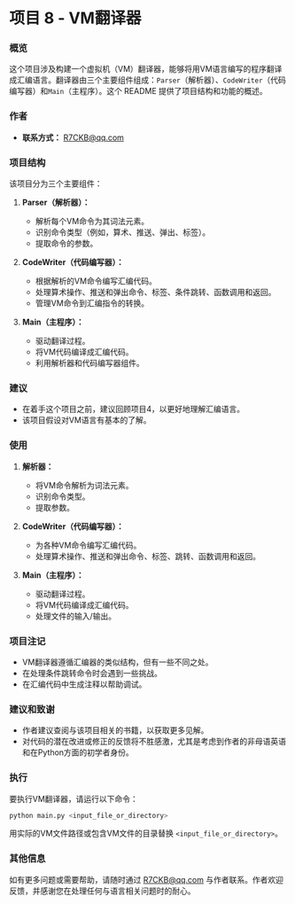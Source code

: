 # 项目 8 - VM翻译器

### 概览

这个项目涉及构建一个虚拟机（VM）翻译器，能够将用VM语言编写的程序翻译成汇编语言。翻译器由三个主要组件组成：`Parser`（解析器）、`CodeWriter`（代码编写器）和`Main`（主程序）。这个 README 提供了项目结构和功能的概述。

### 作者

- **联系方式：** R7CKB@qq.com

### 项目结构

该项目分为三个主要组件：

1. **Parser（解析器）：**
   - 解析每个VM命令为其词法元素。
   - 识别命令类型（例如，算术、推送、弹出、标签）。
   - 提取命令的参数。

2. **CodeWriter（代码编写器）：**
   - 根据解析的VM命令编写汇编代码。
   - 处理算术操作、推送和弹出命令、标签、条件跳转、函数调用和返回。
   - 管理VM命令到汇编指令的转换。

3. **Main（主程序）：**
   - 驱动翻译过程。
   - 将VM代码编译成汇编代码。
   - 利用解析器和代码编写器组件。

### 建议

- 在着手这个项目之前，建议回顾项目4，以更好地理解汇编语言。
- 该项目假设对VM语言有基本的了解。

### 使用

1. **解析器：**
   - 将VM命令解析为词法元素。
   - 识别命令类型。
   - 提取参数。

2. **CodeWriter（代码编写器）：**
   - 为各种VM命令编写汇编代码。
   - 处理算术操作、推送和弹出命令、标签、跳转、函数调用和返回。

3. **Main（主程序）：**
   - 驱动翻译过程。
   - 将VM代码编译成汇编代码。
   - 处理文件的输入/输出。

### 项目注记

- VM翻译器遵循汇编器的类似结构，但有一些不同之处。
- 在处理条件跳转命令时会遇到一些挑战。
- 在汇编代码中生成注释以帮助调试。

### 建议和致谢

- 作者建议查阅与该项目相关的书籍，以获取更多见解。
- 对代码的潜在改进或修正的反馈将不胜感激，尤其是考虑到作者的非母语英语和在Python方面的初学者身份。

### 执行

要执行VM翻译器，请运行以下命令：

```bash
python main.py <input_file_or_directory>
```

用实际的VM文件路径或包含VM文件的目录替换 `<input_file_or_directory>`。

### 其他信息

如有更多问题或需要帮助，请随时通过 R7CKB@qq.com 与作者联系。作者欢迎反馈，并感谢您在处理任何与语言相关问题时的耐心。